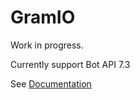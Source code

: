 # GramIO

Work in progress.

Currently support Bot API 7.3

See [Documentation](https://gramio.netlify.app/)
